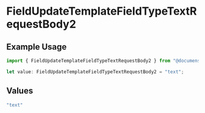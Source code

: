 # FieldUpdateTemplateFieldTypeTextRequestBody2

## Example Usage

```typescript
import { FieldUpdateTemplateFieldTypeTextRequestBody2 } from "@documenso/sdk-typescript/models/operations";

let value: FieldUpdateTemplateFieldTypeTextRequestBody2 = "text";
```

## Values

```typescript
"text"
```